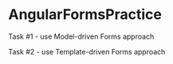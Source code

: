 # AngularFormsPractice
Task #1 - use Model-driven Forms approach

Task #2 - use Template-driven Forms approach
